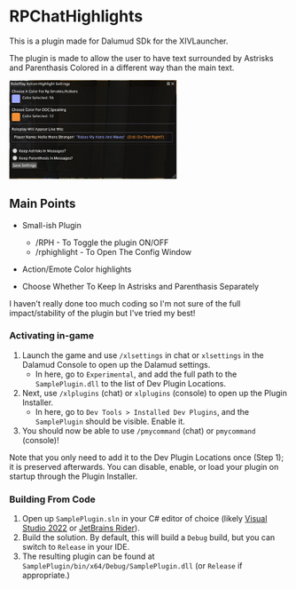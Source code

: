 # RPChatHighlights
This is a plugin made for Dalumud SDk for the XIVLauncher.

The plugin is made to allow the user to have text surrounded by Astrisks and Parenthasis Colored in a different way than the main text.

<img width="302" alt="Example" src="Example.PNG" />

## Main Points

* Small-ish Plugin

  * /RPH - To Toggle the plugin ON/OFF
  * /rphighlight - To Open The Config Window
* Action/Emote Color highlights
* Choose Whether To Keep In Astrisks and Parenthasis Separately
 
I haven't really done too much coding so I'm not sure of the full impact/stability of the plugin but I've tried my best!

### Activating in-game

1. Launch the game and use `/xlsettings` in chat or `xlsettings` in the Dalamud Console to open up the Dalamud settings.
    * In here, go to `Experimental`, and add the full path to the `SamplePlugin.dll` to the list of Dev Plugin Locations.
2. Next, use `/xlplugins` (chat) or `xlplugins` (console) to open up the Plugin Installer.
    * In here, go to `Dev Tools > Installed Dev Plugins`, and the `SamplePlugin` should be visible. Enable it.
3. You should now be able to use `/pmycommand` (chat) or `pmycommand` (console)!

Note that you only need to add it to the Dev Plugin Locations once (Step 1); it is preserved afterwards. You can disable, enable, or load your plugin on startup through the Plugin Installer.


### Building From Code
1. Open up `SamplePlugin.sln` in your C# editor of choice (likely [Visual Studio 2022](https://visualstudio.microsoft.com) or [JetBrains Rider](https://www.jetbrains.com/rider/)).
2. Build the solution. By default, this will build a `Debug` build, but you can switch to `Release` in your IDE.
3. The resulting plugin can be found at `SamplePlugin/bin/x64/Debug/SamplePlugin.dll` (or `Release` if appropriate.)

